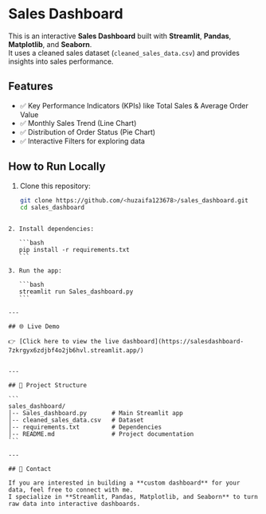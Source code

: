 
# Sales Dashboard

This is an interactive **Sales Dashboard** built with **Streamlit**, **Pandas**, **Matplotlib**, and **Seaborn**.  
It uses a cleaned sales dataset (`cleaned_sales_data.csv`) and provides insights into sales performance.

## Features
- ✅ Key Performance Indicators (KPIs) like Total Sales & Average Order Value  
- ✅ Monthly Sales Trend (Line Chart)  
- ✅ Distribution of Order Status (Pie Chart)  
- ✅ Interactive Filters for exploring data  

## How to Run Locally

1. Clone this repository:
   ```bash
   git clone https://github.com/<huzaifa123678>/sales_dashboard.git
   cd sales_dashboard
````

2. Install dependencies:

   ```bash
   pip install -r requirements.txt
   ```

3. Run the app:

   ```bash
   streamlit run Sales_dashboard.py
   ```

---

## 🌐 Live Demo

👉 [Click here to view the live dashboard](https://salesdashboard-7zkrgyx6zdjbf4o2jb6hvl.streamlit.app/)


---

## 📂 Project Structure

```
sales_dashboard/
│-- Sales_dashboard.py       # Main Streamlit app
│-- cleaned_sales_data.csv   # Dataset
│-- requirements.txt         # Dependencies
│-- README.md                # Project documentation
```

---

## 📧 Contact

If you are interested in building a **custom dashboard** for your data, feel free to connect with me.
I specialize in **Streamlit, Pandas, Matplotlib, and Seaborn** to turn raw data into interactive dashboards.





